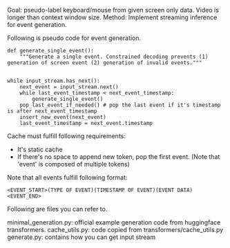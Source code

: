 Goal: pseudo-label keyboard/mouse from given screen only data. Video is longer than context window size.
Method: Implement streaming inference for event generation.

Following is pseudo code for event generation.

```
def generate_single_event():
    """Generate a single event. Constrained decoding prevents (1) generation of screen event (2) generation of invalid events."""


while input_stream.has_next():
    next_event = input_stream.next()
    while last_event_timestamp < next_event_timestamp:
        generate_single_event()
    pop_last_event_if_needed() # pop the last event if it's timestamp is after next_event_timestamp
    insert_new_event(next_event)
    last_event_timestamp = next_event.timestamp
```

Cache must fulfill following requirements:
- It's static cache
- If there's no space to append new token, pop the first event. (Note that 'event' is composed of multiple tokens)

Note that all events fulfill following format:
```
<EVENT_START>(TYPE OF EVENT)(TIMESTAMP OF EVENT)(EVENT DATA)<EVENT_END>
```

Following are files you can refer to.

minimal_generation.py: official example generation code from huggingface transformers.
cache_utils.py: code copied from transformers/cache_utils.py
generate.py: contains how you can get input stream